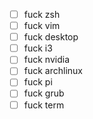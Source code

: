 - [ ] fuck zsh
- [ ] fuck vim
- [ ] fuck desktop
- [ ] fuck i3
- [ ] fuck nvidia
- [ ] fuck archlinux
- [ ] fuck pi
- [ ] fuck grub
- [ ] fuck term
